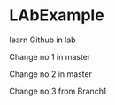 # LAbExample
learn Github in lab

Change no 1 in master

Change no 2 in master

Change no 3 from Branch1
